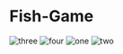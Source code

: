 # Fish-Game


![three](https://user-images.githubusercontent.com/45319166/67149871-e87a3600-f2b0-11e9-9bec-4384ab2bfd19.PNG)
![four](https://user-images.githubusercontent.com/45319166/67149897-4f97ea80-f2b1-11e9-9979-f10a9553163a.PNG)
![one](https://user-images.githubusercontent.com/45319166/67149869-e87a3600-f2b0-11e9-9838-6a08b56db5cb.PNG)
![two](https://user-images.githubusercontent.com/45319166/67149870-e87a3600-f2b0-11e9-957e-867b247c0ee3.PNG)



